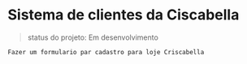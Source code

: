 <h1> Sistema de clientes da Ciscabella </h1>

> status do projeto: Em desenvolvimento 

```
Fazer um formulario par cadastro para loje Criscabella 
```
